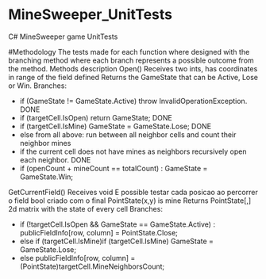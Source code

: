 # MineSweeper_UnitTests
C# MineSweeper game UnitTests 

#Methodology
The tests made for each function where designed with the branching method where each branch represents a possible outcome from the method. 
Methods description
Open()
Receives two ints, has coordinates in range of the field defined
Returns the GameState that can be Active, Lose or Win.
Branches: 
- if (GameState != GameState.Active) throw InvalidOperationException. DONE
- if (targetCell.IsOpen) return GameState; DONE
- if (targetCell.IsMine) GameState = GameState.Lose; DONE
- else from all above: run between all neighbor cells and count their neighbor mines
- if the current cell does not have mines as neighbors recursively open each neighbor. DONE
- if (openCount + mineCount == totalCount) : GameState = GameState.Win;

GetCurrentField()
Receives void
E possible testar cada posicao ao percorrer o field bool criado com o final PointState(x,y) is mine
Returns PointState[,] 2d matrix with the state of every cell 
Branches: 
- if (!targetCell.IsOpen && GameState == GameState.Active) : publicFieldInfo[row, column] = PointState.Close;
- else if (targetCell.IsMine)if (targetCell.IsMine) GameState = GameState.Lose;
- else publicFieldInfo[row, column] = (PointState)targetCell.MineNeighborsCount;


